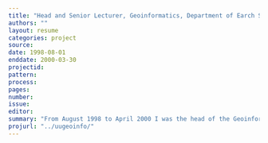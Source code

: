 ```yaml
---
title: "Head and Senior Lecturer, Geoinformatics, Department of Earch Sciences, Uppsala University"
authors: ""
layout: resume
categories: project
source:
date: 1998-08-01
enddate: 2000-03-30
projectid:
pattern:
process:
pages:
number:
issue:
editor:
summary: "From August 1998 to April 2000 I was the head of the Geoinformatics unit at the Department of Earth Sciences, Uppsala University. My primary duty was to reorganize the Geoinformatics unit and create a new curricula integrating Geaoinformatics courses with the thematic Earth sciences represented at the department. "
projurl: "../uugeoinfo/"
---
```


